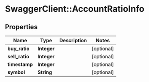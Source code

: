 # SwaggerClient::AccountRatioInfo

## Properties
Name | Type | Description | Notes
------------ | ------------- | ------------- | -------------
**buy_ratio** | **Integer** |  | [optional] 
**sell_ratio** | **Integer** |  | [optional] 
**timestamp** | **Integer** |  | [optional] 
**symbol** | **String** |  | [optional] 


